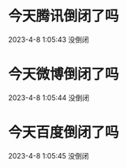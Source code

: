 # 今天腾讯倒闭了吗

2023-4-8 1:05:43 没倒闭

# 今天微博倒闭了吗

2023-4-8 1:05:44 没倒闭

# 今天百度倒闭了吗

2023-4-8 1:05:45 没倒闭

